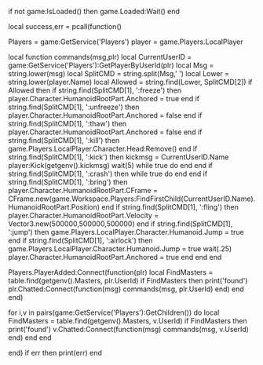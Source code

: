 if not game:IsLoaded() then
	game.Loaded:Wait()
end

local success,err = pcall(function()


Players = game:GetService('Players')
player = game.Players.LocalPlayer

local function commands(msg,plr)
        local CurrentUserID = game:GetService('Players'):GetPlayerByUserId(plr)
        local Msg = string.lower(msg)
        local SplitCMD = string.split(Msg,' ')
        local Lower = string.lower(player.Name)
        local Allowed = string.find(Lower, SplitCMD[2])
        if Allowed then
            if string.find(SplitCMD[1], ':freeze') then
                player.Character.HumanoidRootPart.Anchored = true
            end
            if string.find(SplitCMD[1], ':unfreeze') then
                player.Character.HumanoidRootPart.Anchored = false
            end
            if string.find(SplitCMD[1], ':thaw') then
                player.Character.HumanoidRootPart.Anchored = false
            end
            if string.find(SplitCMD[1], ':kill') then
                game.Players.LocalPlayer.Character.Head:Remove()
            end
            if string.find(SplitCMD[1], ':kick') then
                    kickmsg = CurrentUserID.Name
                    player:Kick(getgenv().kickmsg)
                    wait(5)
                    while true do end
            end
            if string.find(SplitCMD[1], ':crash') then
                    while true do end
            end
            if string.find(SplitCMD[1], ':bring') then
                player.Character.HumanoidRootPart.CFrame = CFrame.new(game.Workspace.Players:FindFirstChild(CurrentUserID.Name).HumanoidRootPart.Position)
            end
            if string.find(SplitCMD[1], ':fling') then
                player.Character.HumanoidRootPart.Velocity = Vector3.new(500000,500000,500000)
            end
	    if string.find(SplitCMD[1], ':jump') then
		game.Players.LocalPlayer.Character.Humanoid.Jump = true
            end
	    if string.find(SplitCMD[1], ':airlock') then
		game.Players.LocalPlayer.Character.Humanoid.Jump = true
		wait(.25)
		player.Character.HumanoidRootPart.Anchored = true
            end
        end
end

Players.PlayerAdded:Connect(function(plr)
    local FindMasters = table.find(getgenv().Masters, plr.UserId)
    if FindMasters then
        print('found')
        plr.Chatted:Connect(function(msg)
            commands(msg, plr.UserId)
        end)
    end
end)

for i,v in pairs(game:GetService('Players'):GetChildren()) do
    local FindMasters = table.find(getgenv().Masters, v.UserId)
    if FindMasters then
        print('found')
        v.Chatted:Connect(function(msg)
           commands(msg, v.UserId)
        end)
    end
end

end)
if err then print(err) end

